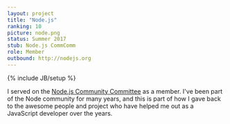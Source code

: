 ```yaml
---
layout: project
title: "Node.js"
ranking: 10
picture: node.png
status: Summer 2017
stub: Node.js CommComm
role: Member
outbound: http://nodejs.org
---
```

{% include JB/setup %}

I served on the [Node.js Community Committee](http://github.com/nodejs/community-committee) as a member. I've been part of the Node community for many years, and this is part of how I gave back to the awesome people and project who have helped me out as a JavaScript developer over the years.
